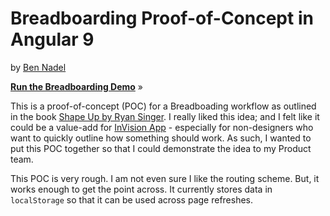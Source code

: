 
# Breadboarding Proof-of-Concept in Angular 9

by [Ben Nadel][bennadel]

**[Run the Breadboarding Demo](https://breadboarding-poc.netlify.com)** &raquo;

This is a proof-of-concept (POC) for a Breadboading workflow as outlined in the book [Shape Up by Ryan Singer][blog-3687]. I really liked this idea; and I felt like it could be a value-add for [InVision App][invision] - especially for non-designers who want to quickly outline how something should work. As such, I wanted to put this POC together so that I could demonstrate the idea to my Product team.

This POC is very rough. I am not even sure I like the routing scheme. But, it works enough to get the point across. It currently stores data in `localStorage` so that it can be used across page refreshes.


[bennadel]: https://www.bennadel.com "The blog of Ben Nadel"

[blog-3687]: https://www.bennadel.com/blog/3687-shape-up-stop-running-in-circles-and-ship-work-that-matters-by-ryan-singer.htm "Read article: Shape Up: Stop Running In Circles And Ship Work That Matters By Ryan Singer"

[invision]: https://www.invisionapp.com/?source=bennadel.com
